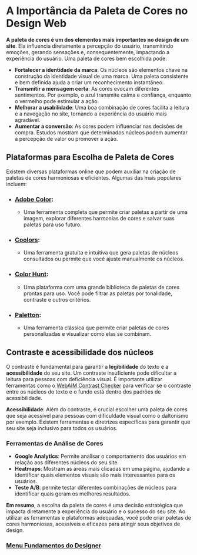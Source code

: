# A Importância da Paleta de Cores no Design Web

**A paleta de cores é um dos elementos mais importantes no design de um site**. Ela influencia diretamente a percepção do usuário, transmitindo emoções, gerando sensações e, consequentemente, impactando a experiência do usuário. Uma paleta de cores bem escolhida pode:

- **Fortalecer a identidade da marca**: Os núcleos são elementos chave na construção da identidade visual de uma marca. Uma paleta consistente e bem definida ajuda a criar um reconhecimento instantâneo.
- **Transmitir a mensagem certa**: As cores evocam diferentes sentimentos. Por exemplo, o azul transmite calma e confiança, enquanto o vermelho pode estimular a ação.
- **Melhorar a usabilidade**: Uma boa combinação de cores facilita a leitura e a navegação no site, tornando a experiência do usuário mais agradável.
- **Aumentar a conversão**: As cores podem influenciar nas decisões de compra. Estudos mostram que determinados núcleos podem aumentar a percepção de valor ou promover a ação.

## Plataformas para Escolha de Paleta de Cores

Existem diversas plataformas online que podem auxiliar na criação de paletas de cores harmoniosas e eficientes. Algumas das mais populares incluem:

- ### [Adobe Color](https://color.adobe.com/pt/): 
    - Uma ferramenta completa que permite criar paletas a partir de uma imagem, explorar diferentes harmonias de cores e salvar suas paletas para uso futuro.

- ### [Coolors](https://coolors.co/): 
    - Uma ferramenta gratuita e intuitiva que gera paletas de núcleos consultados ou permite que você ajuste manualmente os núcleos.

- ### [Color Hunt](https://colorhunt.co/): 
    - Uma plataforma com uma grande biblioteca de paletas de cores prontas para uso. Você pode filtrar as paletas por tonalidade, contraste e outros critérios.

- ### [Paletton](https://paletton.com/#uid=1000u0kllllaFw0g0qFqFg0w0aF): 
    - Uma ferramenta clássica que permite criar paletas de cores personalizadas e visualizar como elas se combinam.

## Contraste e acessibilidade dos núcleos

O contraste é fundamental para garantir a **legibilidade** do texto e a **acessibilidade** do seu site. Um contraste insuficiente pode dificultar a leitura para pessoas com deficiência visual. É importante utilizar ferramentas como o [WebAIM Contrast Checker](https://webaim.org/resources/contrastchecker/) para verificar se o contraste entre os núcleos do texto e o fundo está dentro dos padrões de acessibilidade.

**Acessibilidade**: Além do contraste, é crucial escolher uma paleta de cores que seja acessível para pessoas com dificuldade visual como o  daltonismo por exemplo. Existem ferramentas e diretrizes específicas para garantir que seu site seja inclusivo para todos os usuários.

### Ferramentas de Análise de Cores

- **Google Analytics**: Permite analisar o comportamento dos usuários em relação aos diferentes núcleos do seu site.
- **Heatmaps**: Mostram as áreas mais clicadas em uma página, ajudando a identificar quais elementos visuais são mais interessantes para os usuários.
- **Teste A/B**: permite testar diferentes combinações de núcleos para identificar quais geram os melhores resultados.

**Em resumo**, a escolha da paleta de cores é uma decisão estratégica que impacta diretamente a experiência do usuário e o sucesso do seu site. Ao utilizar as ferramentas e plataformas adequadas, você pode criar paletas de cores harmoniosas, acessíveis e eficazes para atingir seus objetivos de design.

### [Menu Fundamentos do Designer](../menu_fundamentos-Designer.md)
